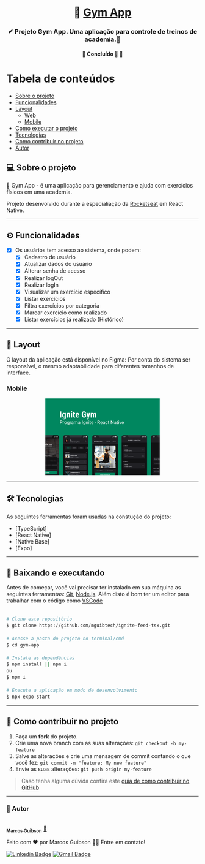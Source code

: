 <h1 align="center">
     📩 <a href="#" alt="sistema web igniteFeed"> Gym App </a>
</h1>

<h3 align="center">
    ✔ Projeto Gym App. Uma aplicação para controle de treinos de academia.🦾
</h3>

<h4 align="center">
	🚧 Concluído 🚀 🚧
</h4>

Tabela de conteúdos
=================
<!--ts-->
   * [Sobre o projeto](#-sobre-o-projeto)
   * [Funcionalidades](#-funcionalidades)
   * [Layout](#-layout)
     * [Web](#web)
     * [Mobile](#mobile)     
   * [Como executar o projeto](#-baixando-e-executando)
   * [Tecnologias](#-tecnologias)
   * [Como contribuir no projeto](#-como-contribuir-no-projeto)
   * [Autor](#-autor)
<!--te-->

## 💻 Sobre o projeto
📩 Gym App - é uma aplicação para gerenciamento e ajuda com exercícios físicos em uma academia.

Projeto desenvolvido durante a especialiação da [Rocketseat](https://www.rocketseat.com.br/) em React Native.

---

## ⚙️ Funcionalidades

- [x] Os usuários tem acesso ao sistema, onde podem:
  - [x] Cadastro de usuário
  - [x] Atualizar dados do usuário
  - [x] Alterar senha de acesso
  - [x] Realizar logOut
  - [x] Realizar logIn
  - [x] Visualizar um exercício específico
  - [x] Listar exercícios
  - [x] Filtra exercícios por categoria
  - [x] Marcar exercício como realizado
  - [x] Listar exercícios já realizado (Histórico)

---
## 🎨 Layout
O layout da aplicação está disponível no Figma:
Por conta do sistema ser responsível, o mesmo adaptabilidade para diferentes tamanhos de interface.


### Mobile

<p align="center">
 <img alt="NextLevelWeek" title="#NextLevelWeek" src="src/assets/Capa.png" width="300px">
</p>

---

## 🛠 Tecnologias
As seguintes ferramentas foram usadas na constução do projeto:
- [TypeScript]
- [React Native]
- [Native Base]
- [Expo]

---

## 🧭 Baixando e executando

Antes de começar, você vai precisar ter instalado em sua máquina as seguintes ferramentas:
[Git](https://git-scm.com), [Node.js](https://nodejs.org/en/). 
Além disto é bom ter um editor para trabalhar com o código como [VSCode](https://code.visualstudio.com/)

```bash

# Clone este repositório
$ git clone https://github.com/mguibtech/ignite-feed-tsx.git

# Acesse a pasta do projeto no terminal/cmd
$ cd gym-app

# Instale as dependências
$ npm install || npm i
ou
$ npm i

# Execute a aplicação em modo de desenvolvimento
$ npx expo start

```
---

## 💪 Como contribuir no projeto

1. Faça um **fork** do projeto.
2. Crie uma nova branch com as suas alterações: `git checkout -b my-feature`
3. Salve as alterações e crie uma mensagem de commit contando o que você fez: `git commit -m "feature: My new feature"`
4. Envie as suas alterações: `git push origin my-feature`
> Caso tenha alguma dúvida confira este [guia de como contribuir no GitHub](https://medium.com/@lcnogueira/um-guia-para-contribui%C3%A7%C3%A3o-em-projetos-open-source-no-github-46a423e4e9b3)

---

### 🦸 Autor


<a href="https://www.linkedin.com/in/marcos-guibson-santos-da-silva-0b62321a3/">
 <img style="border-radius: 50%;" src="https://github.com/mguibtech.png" width="100px;" alt=""/>
 <br />
 <sub><b>Marcos Guibson</b></sub></a> <a href="https://www.linkedin.com/in/marcos-guibson-santos-da-silva-0b62321a3/" title="mguibtech">🚀</a>

Feito com ❤️ por Marcos Guibson 👋🏽 Entre em contato!

[![Linkedin Badge](https://img.shields.io/badge/-Marcos_Guibson-blue?style=flat-square&logo=Linkedin&logoColor=white&link=https://www.linkedin.com/in/marcos-guibson-santos-da-silva-0b62321a3/)](https://www.linkedin.com/in/marcos-guibson-santos-da-silva-0b62321a3/) 
[![Gmail Badge](https://img.shields.io/badge/-mguibtech@gmail.com-c14438?style=flat-square&logo=Gmail&logoColor=white&link=mailto:mguibtech@gmail.com)](mailto:mguibtech@gmail.com)

